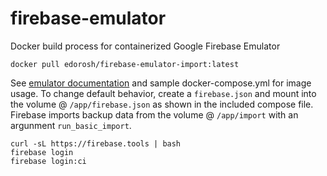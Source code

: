 # firebase-emulator
Docker build process for containerized Google Firebase Emulator

`docker pull edorosh/firebase-emulator-import:latest`

See [emulator documentation](https://firebase.google.com/docs/emulator-suite/install_and_configure) and sample docker-compose.yml for image usage.
To change default behavior, create a `firebase.json` and mount into the volume @ `/app/firebase.json` as shown in the included compose file.
Firebase imports backup data from the volume @ `/app/import` with an argunment `run_basic_import`.

```
curl -sL https://firebase.tools | bash
firebase login
firebase login:ci

```